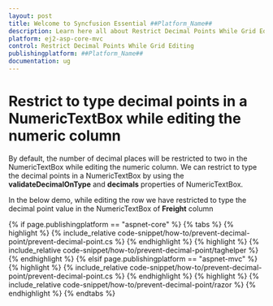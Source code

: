 ```yaml
---
layout: post
title: Welcome to Syncfusion Essential ##Platform_Name##
description: Learn here all about Restrict Decimal Points While Grid Editing of Syncfusion Essential ##Platform_Name## widgets based on HTML5 and jQuery.
platform: ej2-asp-core-mvc
control: Restrict Decimal Points While Grid Editing
publishingplatform: ##Platform_Name##
documentation: ug
---
```



# Restrict to type decimal points in a NumericTextBox while editing the numeric column

By default, the number of decimal places will be restricted to two in the NumericTextBox while editing the numeric column. We can restrict to type the decimal points in a NumericTextBox by using the **validateDecimalOnType** and **decimals** properties of NumericTextBox.

In the below demo, while editing the row we have restricted to type the decimal point value in the NumericTextBox of **Freight** column

{% if page.publishingplatform == "aspnet-core" %}
{% tabs %}
{% highlight %}
{% include_relative code-snippet/how-to/prevent-decimal-point/prevent-decimal-point.cs %}
{% endhighlight %}
{% highlight %}
{% include_relative code-snippet/how-to/prevent-decimal-point/taghelper %}
{% endhighlight %}
{% elsif page.publishingplatform == "aspnet-mvc" %}
{% highlight %} {% include_relative code-snippet/how-to/prevent-decimal-point/prevent-decimal-point.cs %}
{% endhighlight %}
{% highlight %}
{% include_relative code-snippet/how-to/prevent-decimal-point/razor %}
{% endhighlight %}
{% endtabs %}

